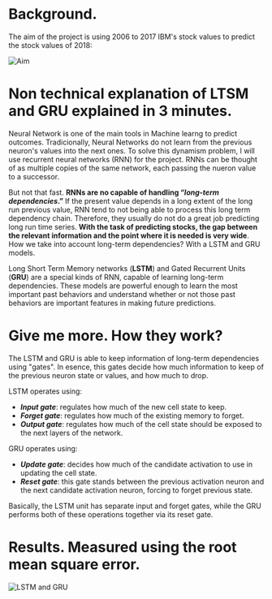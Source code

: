 # Background. 

The aim of the project is using 2006 to 2017 IBM's stock values to predict the stock values of 2018:

![Aim](https://raw.githubusercontent.com/pipegalera/side_projects/master/stock_prices_prediction/figures/ibm_stock_price.png)

# Non technical explanation of LTSM and GRU explained in 3 minutes.

Neural Network is one of the main tools in Machine learng to predict outcomes. Tradicionally, Neural Networks do not learn from the previous neuron's values into the next ones. To solve this dynamism problem,  I will use recurrent neural networks (RNN) for the project. RNNs can be thought of as multiple copies of the same network, each passing the nueron value to a successor.

But not that fast. **RNNs are no capable of handling “*long-term dependencies*.”** If the present value depends in a long extent of the long run previous value, RNN tend to not being able to process this long term dependency chain. Therefore, they usually do not do a great job predicting long run time series. **With the task of predicting stocks, the  gap between the relevant information and the point where it is needed is very wide**. How we take into account long-term dependencies? With a LSTM and GRU models. 

Long Short Term Memory networks (**LSTM**) and Gated Recurrent Units (**GRU**) are a special kinds of RNN, capable of learning long-term dependencies. These models are powerful enough to learn the most important past behaviors and understand whether or not those past behaviors are important features in making future predictions. 

# Give me more. How they work?

The LSTM and GRU  is able to keep information of long-term dependencies using "gates". In esence, this gates decide how much information to keep of the previous neuron state or values, and how much to drop.

LSTM operates using:

- ***Input gate***: regulates how much of the new cell state to keep.
- ***Forget gate***: regulates how much of the existing memory to forget.
- ***Output gate***: regulates how much of the cell state should be exposed to the next layers of the network. 

GRU operates using:

- ***Update gate***: decides how much of the candidate activation to use in updating the cell state.
- ***Reset gate***: this gate stands between the previous activation neuron and the next candidate activation neuron, forcing to forget previous state.

Basically, the LSTM unit has separate input and forget gates, while the GRU performs both of these operations together via its reset gate.


# Results. Measured using the root mean square error.



![LSTM and GRU](https://raw.githubusercontent.com/pipegalera/side_projects/master/LSTM%20to%20predict%20Stock%20Prices/figures/combined_ibm_stock_price_pred.png)
